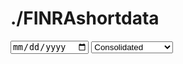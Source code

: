 # ./FINRAshortdata

  <input type="date" id="date-selector" />
  <select id="file-type-selector">
    <option value="CNMSshvol" selected>Consolidated</option>
    <option value="FNSQshvol">NASDAQ Carteret</option>
    <option value="FNQCshvol">NASDAQ Chicago</option>
    <option value="FNYXshvol">NYSE</option>
    <option value="FNRAshvol">ADF</option>
    <option value="FORFshvol">ORF</option>
    <!-- Add more options as needed -->
  </select>
  <table id="data-table">
    <thead>
      <tr></tr>
    </thead>
    <tbody></tbody>
  </table>
  <script>
    document.addEventListener('DOMContentLoaded', function() {
      // Function to check if a date is a weekday
      function isWeekday(date) {
        const day = date.getDay();
        return day >= 1 && day <= 5; // 1 = Monday, 5 = Friday
      }

      // Function to get the previous weekday if the current date is a weekend
      function getDefaultDate() {
        const today = new Date();
        const day = today.getDay();
        let defaultDate;

        if (day === 0) { // Sunday
          defaultDate = new Date(today);
          defaultDate.setDate(today.getDate() - 2); // Previous Friday
        } else if (day === 6) { // Saturday
          defaultDate = new Date(today);
          defaultDate.setDate(today.getDate() - 1); // Previous Friday
        } else {
          defaultDate = today; // Weekday
        }

        return defaultDate.toISOString().split('T')[0];
      }

      // Set default date
      const defaultDate = getDefaultDate();
      document.getElementById('date-selector').value = defaultDate;

      // Update URL and reload page with selected date and file type
      function updateUrlAndReload() {
        const selectedDate = new Date(document.getElementById('date-selector').value);
        const selectedFileType = document.getElementById('file-type-selector').value;
        
        if (isWeekday(selectedDate)) {
          const formattedDate = selectedDate.toISOString().split('T')[0].replace(/-/g, '');
          const newUrl = `${window.location.pathname}?date=${formattedDate}&filetype=${selectedFileType}`;
          window.location.href = newUrl;
        } else {
          alert('Please select a weekday.');
          // Reset to default date if an invalid date is selected
          document.getElementById('date-selector').value = defaultDate;
        }
      }

      document.getElementById('date-selector').addEventListener('change', updateUrlAndReload);
      document.getElementById('file-type-selector').addEventListener('change', updateUrlAndReload);

      // Function to parse the URL query parameters
      function getQueryParams() {
        const params = {};
        const queryString = window.location.search.substring(1);
        const queryArray = queryString.split('&');
        queryArray.forEach(param => {
          const [key, value] = param.split('=');
          params[key] = decodeURIComponent(value);
        });
        return params;
      }

      // Fetch and display data based on the date and file type parameters
      const params = getQueryParams();
      const selectedDate = params.date || defaultDate.replace(/-/g, '');
      const selectedFileType = params.filetype || 'CNMSshvol'; // Default file type
      document.getElementById('date-selector').value = `${selectedDate.slice(0, 4)}-${selectedDate.slice(4, 6)}-${selectedDate.slice(6, 8)}`;
      document.getElementById('file-type-selector').value = selectedFileType;
      
      const dataUrl = `https://cdn.finra.org/equity/regsho/daily/${selectedFileType}${selectedDate}.txt`;

      fetch(dataUrl)
        .then(response => response.text())
        .then(data => {
          const delimiter = detectDelimiter(data);
          const rows = parseData(data, delimiter);
          const table = document.getElementById('data-table');

          // Populate headers
          let theadHTML = '';
          rows[0].forEach((header, index) => {
            theadHTML += `<th onclick="sortTable(${index})">${header}</th>`;
          });
          table.querySelector('thead tr').innerHTML = theadHTML;

          // Populate data rows
          populateTableBody(rows.slice(1));
        })
        .catch(error => console.error('Error fetching the data file:', error));

      function detectDelimiter(data) {
        const lines = data.split('\n');
        const sampleLine = lines[0];
        if (sampleLine.indexOf(',') !== -1) return ',';
        if (sampleLine.indexOf('\t') !== -1) return '\t';
        if (sampleLine.indexOf('|') !== -1) return '|';
        return ','; // Default to CSV
      }

      function parseData(str, delimiter) {
        const arr = [];
        let quote = false;  // 'true' means we're inside a quoted field

        for (let row = 0, col = 0, c = 0; c < str.length; c++) {
          const cc = str[c], nc = str[c+1];  // Current character, next character
          arr[row] = arr[row] || [];
          arr[row][col] = arr[row][col] || '';

          if (cc === '"' && quote && nc === '"') {
            arr[row][col] += cc; ++c;
          } else if (cc === '"') {
            quote = !quote;
          } else if (cc === delimiter && !quote) {
            ++col;
          } else if (cc === '\n' && !quote) {
            ++row; col = 0;
          } else {
            arr[row][col] += cc;
          }
        }
        return arr;
      }

      function populateTableBody(rows) {
        const tableBody = document.getElementById('data-table').querySelector('tbody');
        const fragment = document.createDocumentFragment();

        rows.forEach(row => {
          const tr = document.createElement('tr');
          row.forEach(cell => {
            const td = document.createElement('td');
            td.textContent = cell;
            tr.appendChild(td);
          });
          fragment.appendChild(tr);
        });

        tableBody.innerHTML = '';
        tableBody.appendChild(fragment);
      }
    });

    function sortTable(n) {
      const table = document.getElementById('data-table');
      const tbody = table.querySelector('tbody');
      const rowsArray = Array.from(tbody.rows);
      let switching = true, dir = "asc", switchcount = 0;

      while (switching) {
        switching = false;

        for (let i = 0; i < rowsArray.length - 1; i++) {
          let shouldSwitch = false;
          const x = rowsArray[i].getElementsByTagName("TD")[n];
          const y = rowsArray[i + 1].getElementsByTagName("TD")[n];

          if (dir === "asc" && x.textContent.toLowerCase() > y.textContent.toLowerCase() ||
              dir === "desc" && x.textContent.toLowerCase() < y.textContent.toLowerCase()) {
            shouldSwitch = true;
            break;
          }
        }

        if (shouldSwitch) {
          tbody.insertBefore(rowsArray[i + 1], rowsArray[i]);
          switching = true;
          switchcount++;
        } else {
          if (switchcount === 0 && dir === "asc") {
            dir = "desc";
            switching = true;
          }
        }
      }
    }
  </script>
